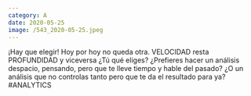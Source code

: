 ```yaml
--- 
category: A 
date: 2020-05-25 
image: /543_2020-05-25.jpeg 
--- 
```


¡Hay que elegir! Hoy por hoy no queda otra. VELOCIDAD resta  PROFUNDIDAD y viceversa ¿Tú qué eliges? ¿Prefieres hacer un análisis despacio, pensando, pero que te lleve tiempo y hable del pasado? ¿O un análisis que no controlas tanto pero que te da el resultado para ya? #ANALYTICS